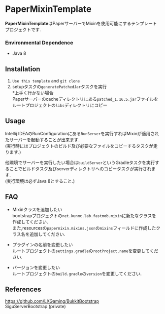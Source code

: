 # PaperMixinTemplate

**PaperMixinTemplate**はPaperサーバーでMixinを使用可能にするテンプレートプロジェクトです.

### Environmental Dependence

* Java 8

## Installation

1. ```Use this template``` and ```git clone```
2. setupタスクの```generatePatchedJar```タスクを実行  
   \*上手く行かない場合  
   Paperサーバーのcacheディレクトリにある```patched_1.16.5.jar```ファイルをルートプロジェクトの```libs```ディレクトリにコピー

## Usage

Intellij IDEAのRunConfigurationにある```RunServer```を実行すればMixinが適用されたサーバーを起動することが出来ます.  
(実行時にはプロジェクトのビルド及び必要なファイルをコピーするタスクが走ります.)

他環境でサーバーを実行したい場合は```buildServer```というGradleタスクを実行することでビルドタスク及びserverディレクトリへのコピータスクが実行されます.   
(実行環境は必ずJava 8とすること.)

## FAQ

* Mixinクラスを追加したい  
  bootstrapプロジェクトの```net.kunmc.lab.fastmob.mixin```に新たなクラスを作成してください.  
  また,resourcesの```papermixin.mixins.json```の```mixins```フィールドに作成したクラス名を追加してください.


* プラグインの名前を変更したい  
  ルートプロジェクトの```settings.gradle```の```rootProject.name```を変更してください.


* バージョンを変更したい  
  ルートプロジェクトの```build.gradle```の```version```を変更してください.

## References

https://github.com/LXGaming/BukkitBootstrap \
SiguServerBootstrap (private)
